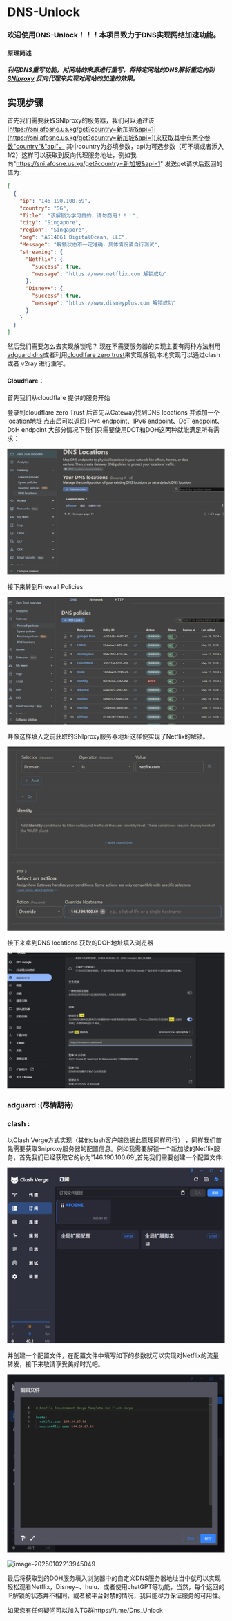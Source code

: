 # DNS-Unlock

### 欢迎使用DNS-Unlock！！！本项目致力于DNS实现网络加速功能。

#### 原理简述

##### 利用DNS重写功能，对网站的来源进行重写，将特定网站的DNS解析重定向到[SNIproxy](https://github.com/dlundquist/sniproxy) 反向代理来实现对网站的加速的效果。

## 实现步骤

首先我们需要获取SNIproxy的服务器，我们可以通过该[https://sni.afosne.us.kg/get?country=新加坡&api=1](https://sni.afosne.us.kg/get?country=新加坡&api=1)来获取其中有两个参数"country"&"api"， 其中country为必填参数，api为可选参数（可不填或者添入1/2）这样可以获取到反向代理服务地址，例如我向"https://sni.afosne.us.kg/get?country=新加坡&api=1" 发送get请求后返回的值为:

```json
[
  {
    "ip": "146.190.100.69",
    "country": "SG",
    "Title": "该解锁为学习目的，请勿商用！！！",
    "city": "Singapore",
    "region": "Singapore",
    "org": "AS14061 DigitalOcean, LLC",
    "Message": "解锁状态不一定准确，具体情况请自行测试",
    "streaming": {
      "Netflix": {
        "success": true,
        "message": "https://www.netflix.com 解锁成功"
      },
      "Disney+": {
        "success": true,
        "message": "https://www.disneyplus.com 解锁成功"
      }
    }
  }
]
```

然后我们需要怎么去实现解锁呢？ 现在不需要服务器的实现主要有两种方法利用[adguard dns](https://auth.adguard.com/login.html)或者利用[cloudlfare zero trust](https://one.dash.cloudflare.com/)来实现解锁,本地实现可以通过clash 或者 v2ray 进行重写。

#### Cloudflare：

首先我们从cloudflare 提供的服务开始

登录到cloudflare zero Trust 后首先从Gateway找到DNS locations  并添加一个location地址 点击后可以返回 IPv4 endpoint、IPv6 endpoint、DoT endpoint、DoH endpoint 大部分情况下我们只需要使用DOT和DOH这两种就能满足所有需求：

![image-20250101175509997](image-20250101175509997.png)

接下来转到Firewall Policies

![image-20250101185726600](image-20250101185726600.png)

并像这样填入之前获取的SNIproxy服务器地址这样便实现了Netflix的解锁。

![image-20250101185849520](image-20250101185849520.png)

接下来拿到DNS locations 获取的DOH地址填入浏览器

![image-20250101190308875](image-20250101190308875.png)

### adguard :(尽情期待)

### clash :

以Clash Verge方式实现（其他clash客户端依据此原理同样可行） ，同样我们首先需要获取Sniproxy服务器的配置信息。例如我需要解锁一个新加坡的Netflix服务，首先我们已经获取它的ip为'146.190.100.69',首先我们需要创建一个配置文件:

![image-20250102213542706](image-20250102213542706.png)

并创建一个配置文件，在配置文件中填写如下的参数就可以实现对Netflix的流量转发，接下来敬请享受美好时光吧。

![image-20250102213945049](image-20250102213945049.png)

![image-20250102213945049](image-20250103171020088.png.png)

最后将获取到的DOH服务填入浏览器中的自定义DNS服务器地址当中就可以实现轻松观看Netflix，Disney+、hulu、或者使用chatGPT等功能，当然，每个返回的IP解锁的状态并不相同，或者被平台封禁的情况，我只能尽力保证服务的可用性。

如果您有任何疑问可以加入TG群https://t.me/Dns_Unlock

​	
